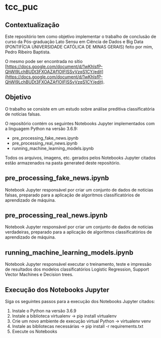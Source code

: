 # tcc_puc
 
## Contextualização
Este repositório tem como objetivo implementar o trabalho de conclusão de curso da Pós-graduação Lato Sensu em Ciência de Dados e Big Data (PONTIFÍCIA UNIVERSIDADE CATÓLICA DE MINAS GERAIS) feito por mim, Pedro Ribeiro Baptista.
 
O mesmo pode ser encontrada no sítio [https://docs.google.com/document/d/1wKhlsfP-QhWl9LchBUDt3FXOAZAf1OIFISSvVzqS1CY/edit](https://docs.google.com/document/d/1wKhlsfP-QhWl9LchBUDt3FXOAZAf1OIFISSvVzqS1CY/edit).
 
## Objetivo
O trabalho se consiste em um estudo sobre análise preditiva classificatória de notícias falsas.
 
O repositório contém os seguintes Notebooks Jupyter implementados com a linguagem Python na versão 3.6.9:
* pre_processing_fake_news.ipynb
* pre_processing_real_news.ipynb
* running_machine_learning_models.ipynb
 
Todos os arquivos, imagens, etc. gerados pelos Notebooks Jupyter citados estão armazenados na pasta generated deste repositório.
 
## pre_processing_fake_news.ipynb
Notebook Jupyter responsável por criar um conjunto de dados de notícias falsas, preparado para a aplicação de algoritmos classificatórios de aprendizado de máquina.

## pre_processing_real_news.ipynb
Notebook Jupyter responsável por criar um conjunto de dados de notícias verdadeiras, preparado para a aplicação de algoritmos classificatórios de aprendizado de máquina.
 
## running_machine_learning_models.ipynb
Notebook Jupyter responsável executar o treinamento, teste e impressão de resultados dos modelos classificatórios Logistic Regression, Support Vector Machines e Decision trees.

## Execução dos Notebooks Jupyter

Siga os seguintes passos para a execução dos Notebooks Jupyter citados:
1. Instale o Python na versão 3.6.9
1. Instale a biblioteca virtualenv -> pip install virtualenv
1. Crie um novo ambiente de execução virtual Python -> virtualenv venv
1. Instale as bibliotecas necessárias -> pip install -r requirements.txt
1. Execute os Notebooks

